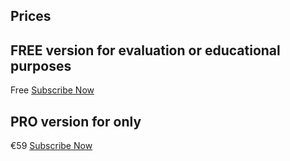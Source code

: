 ﻿---
Section: Precios
Title: Precios
Position: 20
PageCLass: PricesdBody
ArticleClass: PricesArticle
---


<section class="prices-section">
    <div class="container">
        <h2 class="common-title text-center">Prices</h2>
        <div class="pricesBx">
            <div class="row">
                <div class="col-lg-6 d-flex">
                    <div class="subscription free">
                        <h2><strong>FREE</strong> version for evaluation or educational purposes</h2>
                        <span>Free</span>
                        <a href="#" class="btn btn-primary">Subscribe Now</a>
                    </div>
                </div>
                <div class="col-lg-6 d-flex">
                    <div class="subscription premium">
                        <h2><strong class="d-block">PRO</strong> version for only</h2>
                        <span>€59</span>
                        <a href="#" class="btn btn-primary">Subscribe Now</a>
                    </div>
                </div>
            </div>
        </div>
    </div>
</section>